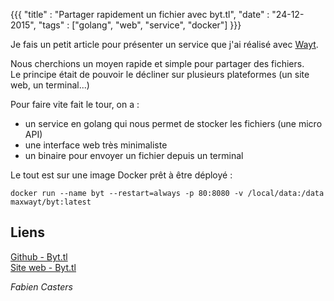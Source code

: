 {{{
    "title"         : "Partager rapidement un fichier avec byt.tl",
    "date"          : "24-12-2015",
    "tags"          : ["golang", "web", "service", "docker"]
}}}

Je fais un petit article pour présenter un service que j'ai réalisé avec [Wayt](http://wayt.me).

Nous cherchions un moyen rapide et simple pour partager des fichiers.  
Le principe était de pouvoir le décliner sur plusieurs plateformes (un site web, un terminal...)

Pour faire vite fait le tour, on a :
 - un service en golang qui nous permet de stocker les fichiers (une micro API)
 - une interface web très minimaliste
 - un binaire pour envoyer un fichier depuis un terminal

Le tout est sur une image Docker prêt à être déployé :
```
docker run --name byt --restart=always -p 80:8080 -v /local/data:/data maxwayt/byt:latest
```

## Liens
[Github - Byt.tl](http://github.com/byttl)  
[Site web - Byt.tl](http://byt.tl)

*Fabien Casters*
